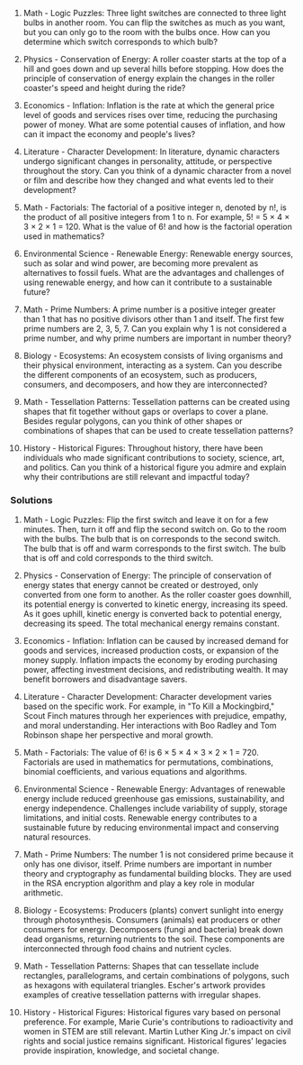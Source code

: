 


1. Math - Logic Puzzles:
Three light switches are connected to three light bulbs in another room. You can flip the switches as much as you want, but you can only go to the room with the bulbs once. How can you determine which switch corresponds to which bulb?

2. Physics - Conservation of Energy:
A roller coaster starts at the top of a hill and goes down and up several hills before stopping. How does the principle of conservation of energy explain the changes in the roller coaster's speed and height during the ride?

3. Economics - Inflation:
Inflation is the rate at which the general price level of goods and services rises over time, reducing the purchasing power of money. What are some potential causes of inflation, and how can it impact the economy and people's lives?

4. Literature - Character Development:
In literature, dynamic characters undergo significant changes in personality, attitude, or perspective throughout the story. Can you think of a dynamic character from a novel or film and describe how they changed and what events led to their development?

5. Math - Factorials:
The factorial of a positive integer n, denoted by n!, is the product of all positive integers from 1 to n. For example, 5! = 5 × 4 × 3 × 2 × 1 = 120. What is the value of 6! and how is the factorial operation used in mathematics?

6. Environmental Science - Renewable Energy:
Renewable energy sources, such as solar and wind power, are becoming more prevalent as alternatives to fossil fuels. What are the advantages and challenges of using renewable energy, and how can it contribute to a sustainable future?

7. Math - Prime Numbers:
A prime number is a positive integer greater than 1 that has no positive divisors other than 1 and itself. The first few prime numbers are 2, 3, 5, 7. Can you explain why 1 is not considered a prime number, and why prime numbers are important in number theory?

8. Biology - Ecosystems:
An ecosystem consists of living organisms and their physical environment, interacting as a system. Can you describe the different components of an ecosystem, such as producers, consumers, and decomposers, and how they are interconnected?

9. Math - Tessellation Patterns:
Tessellation patterns can be created using shapes that fit together without gaps or overlaps to cover a plane. Besides regular polygons, can you think of other shapes or combinations of shapes that can be used to create tessellation patterns?

10. History - Historical Figures:
Throughout history, there have been individuals who made significant contributions to society, science, art, and politics. Can you think of a historical figure you admire and explain why their contributions are still relevant and impactful today?


### Solutions


1. Math - Logic Puzzles:
Flip the first switch and leave it on for a few minutes. Then, turn it off and flip the second switch on. Go to the room with the bulbs. The bulb that is on corresponds to the second switch. The bulb that is off and warm corresponds to the first switch. The bulb that is off and cold corresponds to the third switch.

2. Physics - Conservation of Energy:
The principle of conservation of energy states that energy cannot be created or destroyed, only converted from one form to another. As the roller coaster goes downhill, its potential energy is converted to kinetic energy, increasing its speed. As it goes uphill, kinetic energy is converted back to potential energy, decreasing its speed. The total mechanical energy remains constant.

3. Economics - Inflation:
Inflation can be caused by increased demand for goods and services, increased production costs, or expansion of the money supply. Inflation impacts the economy by eroding purchasing power, affecting investment decisions, and redistributing wealth. It may benefit borrowers and disadvantage savers.

4. Literature - Character Development:
Character development varies based on the specific work. For example, in "To Kill a Mockingbird," Scout Finch matures through her experiences with prejudice, empathy, and moral understanding. Her interactions with Boo Radley and Tom Robinson shape her perspective and moral growth.

5. Math - Factorials:
The value of 6! is 6 × 5 × 4 × 3 × 2 × 1 = 720. Factorials are used in mathematics for permutations, combinations, binomial coefficients, and various equations and algorithms.

6. Environmental Science - Renewable Energy:
Advantages of renewable energy include reduced greenhouse gas emissions, sustainability, and energy independence. Challenges include variability of supply, storage limitations, and initial costs. Renewable energy contributes to a sustainable future by reducing environmental impact and conserving natural resources.

7. Math - Prime Numbers:
The number 1 is not considered prime because it only has one divisor, itself. Prime numbers are important in number theory and cryptography as fundamental building blocks. They are used in the RSA encryption algorithm and play a key role in modular arithmetic.

8. Biology - Ecosystems:
Producers (plants) convert sunlight into energy through photosynthesis. Consumers (animals) eat producers or other consumers for energy. Decomposers (fungi and bacteria) break down dead organisms, returning nutrients to the soil. These components are interconnected through food chains and nutrient cycles.

9. Math - Tessellation Patterns:
Shapes that can tessellate include rectangles, parallelograms, and certain combinations of polygons, such as hexagons with equilateral triangles. Escher's artwork provides examples of creative tessellation patterns with irregular shapes.

10. History - Historical Figures:
Historical figures vary based on personal preference. For example, Marie Curie's contributions to radioactivity and women in STEM are still relevant. Martin Luther King Jr.'s impact on civil rights and social justice remains significant. Historical figures' legacies provide inspiration, knowledge, and societal change.

